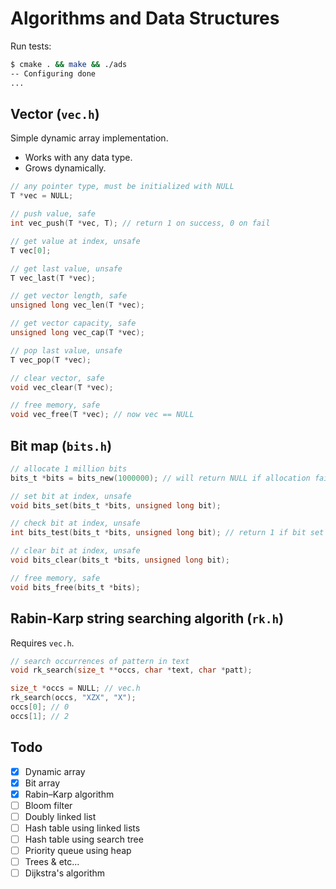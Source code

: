 # Algorithms and Data Structures

Run tests:

```bash
$ cmake . && make && ./ads
-- Configuring done
...
```

## Vector (`vec.h`)

Simple dynamic array implementation.

* Works with any data type.
* Grows dynamically.

```c
// any pointer type, must be initialized with NULL
T *vec = NULL;

// push value, safe
int vec_push(T *vec, T); // return 1 on success, 0 on fail

// get value at index, unsafe
T vec[0];

// get last value, unsafe
T vec_last(T *vec);

// get vector length, safe
unsigned long vec_len(T *vec);

// get vector capacity, safe
unsigned long vec_cap(T *vec);

// pop last value, unsafe
T vec_pop(T *vec);

// clear vector, safe
void vec_clear(T *vec);

// free memory, safe
void vec_free(T *vec); // now vec == NULL
```

## Bit map (`bits.h`)

```c
// allocate 1 million bits
bits_t *bits = bits_new(1000000); // will return NULL if allocation failed

// set bit at index, unsafe
void bits_set(bits_t *bits, unsigned long bit);

// check bit at index, unsafe
int bits_test(bits_t *bits, unsigned long bit); // return 1 if bit set

// clear bit at index, unsafe
void bits_clear(bits_t *bits, unsigned long bit);

// free memory, safe
void bits_free(bits_t *bits);
```

## Rabin-Karp string searching algorith (`rk.h`)

Requires `vec.h`.

```c
// search occurrences of pattern in text
void rk_search(size_t **occs, char *text, char *patt);
```

```c
size_t *occs = NULL; // vec.h
rk_search(occs, "XZX", "X");
occs[0]; // 0
occs[1]; // 2
```

## Todo

- [x] Dynamic array
- [x] Bit array
- [x] Rabin–Karp algorithm
- [ ] Bloom filter
- [ ] Doubly linked list
- [ ] Hash table using linked lists
- [ ] Hash table using search tree
- [ ] Priority queue using heap
- [ ] Trees & etc...
- [ ] Dijkstra's algorithm
